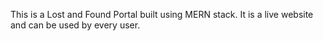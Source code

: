This is a Lost and Found Portal built using MERN stack. 
It is a live website and can be used by every user.

